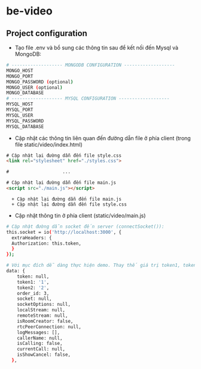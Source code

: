 # be-video

## Project configuration
  - Tạo file .env và bổ sung các thông tin sau để kết nối đến Mysql và MongoDB:
```bash
# ------------------- MONGODB CONFIGURATION -------------------
MONGO_HOST
MONGO_PORT
MONGO_PASSWORD (optional)
MONGO_USER (optional)
MONGO_DATABASE
# ------------------- MYSQL CONFIGURATION -------------------
MYSQL_HOST
MYSQL_PORT
MYSQL_USER
MYSQL_PASSWORD
MYSQL_DATABASE
```
  - Cập nhật các thông tin liên quan đến đường dẫn file ở phía client (trong file static/video/index.html)
```html
# Cập nhật lại đường dẫn đến file style.css
<link rel="stylesheet" href="./styles.css">

#                    ...

# Cập nhật lại đường dẫn đến file main.js
<script src="./main.js"></script>

```
      + Cập nhật lại đường dẫn đến file main.js
      + Cập nhật lại đường dẫn đến file style.css

  - Cập nhật thông tin ở phía client (static/video/main.js)
```bash
# Cập nhật đường dẫn socket đến server (connectSocket()):
this.socket = io('http://localhost:3000', {
  extraHeaders: {
  Authorization: this.token,
  }
});
```

```bash
# Với mục đích dễ dàng thực hiện demo. Thay thế giá trị token1, token2 tương ứng với lại userId
data: {
    token: null,
    token1: '1',
    token2: '2',
    order_id: 3,
    socket: null,
    socketOptions: null,
    localStream: null,
    remoteStream: null,
    isRoomCreator: false,
    rtcPeerConnection: null,
    logMessages: [],
    callerName: null,
    isCalling: false,
    currentCall: null,
    isShowCancel: false,
  },
```
   
        
